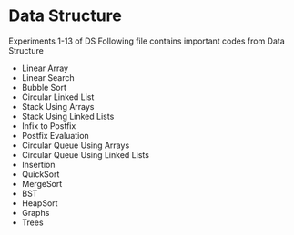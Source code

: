 # Data Structure
Experiments 1-13 of DS
Following file contains important codes from Data Structure

* Linear Array
* Linear Search
* Bubble Sort
* Circular Linked List
* Stack Using Arrays
* Stack Using Linked Lists
* Infix to Postfix
* Postfix Evaluation
* Circular Queue Using Arrays
* Circular Queue Using Linked Lists
* Insertion
* QuickSort
* MergeSort
* BST
* HeapSort
* Graphs
* Trees
